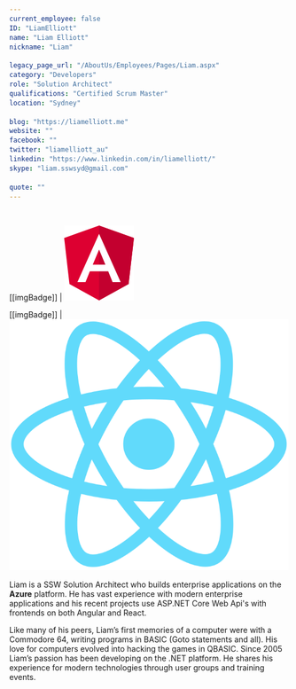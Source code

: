```yaml
---
current_employee: false
ID: "LiamElliott"
name: "Liam Elliott"
nickname: "Liam"

legacy_page_url: "/AboutUs/Employees/Pages/Liam.aspx"
category: "Developers"
role: "Solution Architect"
qualifications: "Certified Scrum Master"
location: "Sydney"

blog: "https://liamelliott.me"
website: ""
facebook: ""
twitter: "liamelliott_au"
linkedin: "https://www.linkedin.com/in/liamelliott/"
skype: "liam.sswsyd@gmail.com"

quote: ""
---
```


<br/>

[[imgBadge]]
| ![angular.png](../badges/angular-logo.png)

[[imgBadge]]
| ![react.png](../badges/react-logo.png)

Liam is a SSW Solution Architect who builds enterprise applications on the **Azure** platform. He has vast experience with modern enterprise applications and his recent projects use ASP.NET Core Web Api's with frontends on both Angular and React.

Like many of his peers, Liam’s first memories of a computer were with a Commodore 64, writing programs in BASIC (Goto statements and all). His love for computers evolved into hacking the games in QBASIC. Since 2005 Liam’s passion has been developing on the .NET platform. He shares his experience for modern technologies through user groups and training events.
